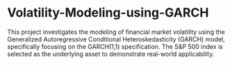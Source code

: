 # Volatility-Modeling-using-GARCH
This project investigates the modeling of financial market volatility using the Generalized Autoregressive Conditional Heteroskedasticity (GARCH) model, specifically focusing on the GARCH(1,1) specification. The S&P 500 index is selected as the underlying asset to demonstrate real-world applicability. 
